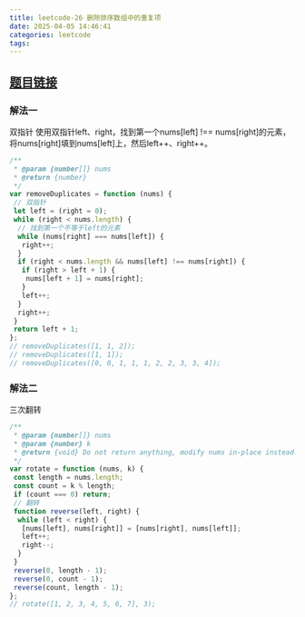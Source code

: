 ```yaml
---
title: leetcode-26 删除排序数组中的重复项
date: 2025-04-05 14:46:41
categories: leetcode
tags: 
---
```

## [题目链接](https://leetcode.cn/leetbook/read/top-interview-questions-easy/x2gy9m/)

### 解法一

双指针
使用双指针left、right，找到第一个nums[left] !== nums[right]的元素，将nums[right]填到nums[left]上，然后left++、right++。

```js
/**
 * @param {number[]} nums
 * @return {number}
 */
var removeDuplicates = function (nums) {
 // 双指针
 let left = (right = 0);
 while (right < nums.length) {
  // 找到第一个不等于left的元素
  while (nums[right] === nums[left]) {
   right++;
  }
  if (right < nums.length && nums[left] !== nums[right]) {
   if (right > left + 1) {
    nums[left + 1] = nums[right];
   }
   left++;
  }
  right++;
 }
 return left + 1;
};
// removeDuplicates([1, 1, 2]);
// removeDuplicates([1, 1]);
// removeDuplicates([0, 0, 1, 1, 1, 2, 2, 3, 3, 4]);
```

### 解法二

三次翻转

```js
/**
 * @param {number[]} nums
 * @param {number} k
 * @return {void} Do not return anything, modify nums in-place instead.
 */
var rotate = function (nums, k) {
 const length = nums.length;
 const count = k % length;
 if (count === 0) return;
 // 翻转
 function reverse(left, right) {
  while (left < right) {
   [nums[left], nums[right]] = [nums[right], nums[left]];
   left++;
   right--;
  }
 }
 reverse(0, length - 1);
 reverse(0, count - 1);
 reverse(count, length - 1);
};
// rotate([1, 2, 3, 4, 5, 6, 7], 3);

```
